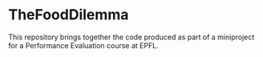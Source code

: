 # TheFoodDilemma
This repository brings together the code produced as part of a miniproject for a Performance Evaluation course at EPFL.
